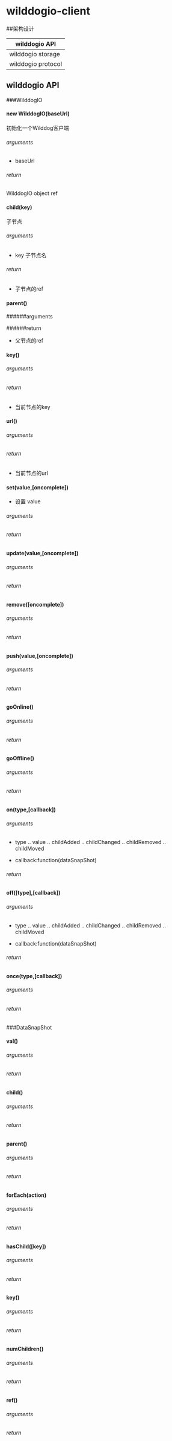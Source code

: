 # wilddogio-client
##架构设计

 wilddogio API      | 
 -------------------|
 wilddogio storage  | 
 wilddogio protocol | 

## wilddogio API

###WilddogIO

#### new WilddogIO(baseUrl)
初始化一个Wilddog客户端
###### arguments
* baseUrl 

###### return
WilddogIO object ref

#### child(key)
子节点
###### arguments
* key 子节点名
###### return
* 子节点的ref

#### parent()

######arguments

######return
* 父节点的ref
#### key()

###### arguments

###### return
* 当前节点的key

#### url()

###### arguments

###### return
* 当前节点的url

#### set(value,[oncomplete])
* 设置 value
###### arguments

###### return 

#### update(value,[oncomplete])

###### arguments

###### return

#### remove([oncomplete])

###### arguments

###### return

#### push(value,[oncomplete])

###### arguments

###### return
 


#### goOnline()

###### arguments

###### return 

#### goOffline()

###### arguments

###### return



#### on(type,[callback])

###### arguments
* type
.. value
.. childAdded
.. childChanged
.. childRemoved
.. childMoved

* callback:function(dataSnapShot)

###### return

#### off([type],[callback])
###### arguments
* type
.. value
.. childAdded
.. childChanged
.. childRemoved
.. childMoved

* callback:function(dataSnapShot)

###### return

#### once(type,[callback])

###### arguments

###### return 


###DataSnapShot

#### val()

###### arguments

###### return 


#### child()

###### arguments

###### return 


#### parent()

###### arguments

###### return 


#### forEach(action)

###### arguments

###### return 


#### hasChild([key])

###### arguments

###### return 


#### key()

###### arguments

###### return 


#### numChildren()

###### arguments

###### return 


#### ref()

###### arguments

###### return 











